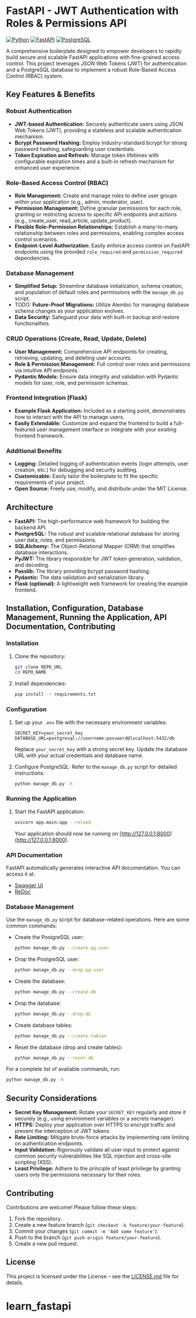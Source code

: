 # FastAPI - JWT Authentication with Roles & Permissions API

[![Python](https://img.shields.io/badge/python-3.8+-blue.svg)](https://www.python.org/)
[![FastAPI](https://img.shields.io/badge/FastAPI-0.95.0-green)](https://fastapi.tiangolo.com/)
[![PostgreSQL](https://img.shields.io/badge/PostgreSQL-15.3-blue)](https://www.postgresql.org/)

A comprehensive boilerplate designed to empower developers to rapidly build secure and scalable FastAPI applications with fine-grained access control. This project leverages JSON Web Tokens (JWT) for authentication and a PostgreSQL database to implement a robust Role-Based Access Control (RBAC) system.

## Key Features & Benefits

### Robust Authentication

- **JWT-based Authentication:** Securely authenticate users using JSON Web Tokens (JWT), providing a stateless and scalable authentication mechanism.
- **Bcrypt Password Hashing:** Employ industry-standard bcrypt for strong password hashing, safeguarding user credentials.
- **Token Expiration and Refresh:** Manage token lifetimes with configurable expiration times and a built-in refresh mechanism for enhanced user experience.

### Role-Based Access Control (RBAC)

- **Role Management:** Create and manage roles to define user groups within your application (e.g., admin, moderator, user).
- **Permission Management:** Define granular permissions for each role, granting or restricting access to specific API endpoints and actions (e.g., create_user, read_article, update_product).
- **Flexible Role-Permission Relationships:** Establish a many-to-many relationship between roles and permissions, enabling complex access control scenarios.
- **Endpoint-Level Authorization:** Easily enforce access control on FastAPI endpoints using the provided `role_required` and `permission_required` dependencies.

### Database Management

- **Simplified Setup:** Streamline database initialization, schema creation, and population of default roles and permissions with the `manage_db.py` script.
- TODO: **Future-Proof Migrations:** Utilize Alembic for managing database schema changes as your application evolves.
- **Data Security:** Safeguard your data with built-in backup and restore functionalities.

### CRUD Operations (Create, Read, Update, Delete)

- **User Management:** Comprehensive API endpoints for creating, retrieving, updating, and deleting user accounts.
- **Role & Permission Management:** Full control over roles and permissions via intuitive API endpoints.
- **Pydantic Models:** Ensure data integrity and validation with Pydantic models for user, role, and permission schemas.

### Frontend Integration (Flask)

- **Example Flask Application:** Included as a starting point, demonstrates how to interact with the API to manage users.
- **Easily Extendable:** Customize and expand the frontend to build a full-featured user management interface or integrate with your existing frontend framework.

### Additional Benefits

- **Logging:** Detailed logging of authentication events (login attempts, user creation, etc.) for debugging and security auditing.
- **Customizable:**  Easily tailor the boilerplate to fit the specific requirements of your project.
- **Open Source:** Freely use, modify, and distribute under the MIT License.

## Architecture

- **FastAPI:**  The high-performance web framework for building the backend API.
- **PostgreSQL:** The robust and scalable relational database for storing user data, roles, and permissions.
- **SQLAlchemy:** The Object-Relational Mapper (ORM) that simplifies database interactions.
- **PyJWT:** The library responsible for JWT token generation, validation, and decoding.
- **Passlib:** The library providing bcrypt password hashing.
- **Pydantic:** The data validation and serialization library.
- **Flask (optional):** A lightweight web framework for creating the example frontend.

## Installation, Configuration, Database Management, Running the Application, API Documentation, Contributing


### Installation

1. Clone the repository:
    ```bash
    git clone REPO_URL
    cd REPO_NAME
    ```

2. Install dependencies:
    ```bash
    pip install -r requirements.txt
    ```

### Configuration

1. Set up your `.env` file with the necessary environment variables:
    ```env
    SECRET_KEY=your_secret_key
    DATABASE_URL=postgresql://username:password@localhost:5432/db
    ```
    Replace `your_secret_key` with a strong secret key. Update the database URL with your actual credentials and database name.

2. Configure PostgreSQL:
    Refer to the `manage_db.py` script for detailed instructions:
    ```bash
    python manage_db.py -h
    ```

### Running the Application

1. Start the FastAPI application:
    ```bash
    uvicorn app.main:app --reload
    ```
    Your application should now be running on [http://127.0.0.1:8000](http://127.0.0.1:8000).

### API Documentation

FastAPI automatically generates interactive API documentation. You can access it at:
- [Swagger UI](http://127.0.0.1:8000/docs)
- [ReDoc](http://127.0.0.1:8000/redoc)

### Database Management

Use the `manage_db.py` script for database-related operations. Here are some common commands:

- Create the PostgreSQL user:
    ```bash
    python manage_db.py --create-pg-user
    ```
- Drop the PostgreSQL user:
    ```bash
    python manage_db.py --drop-pg-user
    ```
- Create the database:
    ```bash
    python manage_db.py --create-db
    ```
- Drop the database:
    ```bash
    python manage_db.py --drop-db
    ```
- Create database tables:
    ```bash
    python manage_db.py --create-tables
    ```
- Reset the database (drop and create tables):
    ```bash
    python manage_db.py --reset-db
    ```

For a complete list of available commands, run:
```bash
python manage_db.py -h
```
## Security Considerations

- **Secret Key Management:** Rotate your `SECRET_KEY` regularly and store it securely (e.g., using environment variables or a secrets manager).
- **HTTPS:** Deploy your application over HTTPS to encrypt traffic and prevent the interception of JWT tokens.
- **Rate Limiting:** Mitigate brute-force attacks by implementing rate limiting on authentication endpoints.
- **Input Validation:** Rigorously validate all user input to protect against common security vulnerabilities like SQL injection and cross-site scripting (XSS).
- **Least Privilege:** Adhere to the principle of least privilege by granting users only the permissions necessary for their roles.

## Contributing

Contributions are welcome! Please follow these steps:

1. Fork the repository.
2. Create a new feature branch (`git checkout -b feature/your-feature`).
3. Commit your changes (`git commit -m 'Add some feature'`).
4. Push to the branch (`git push origin feature/your-feature`).
5. Create a new pull request.


## License

This project is licensed under the  License – see the [LICENSE.md](LICENSE.md) file for details.
# learn_fastapi
